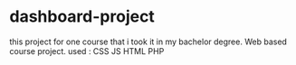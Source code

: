 # dashboard-project

this project for one course that i took it in my bachelor degree. 
Web based course project.
used :
CSS
JS
HTML
PHP
